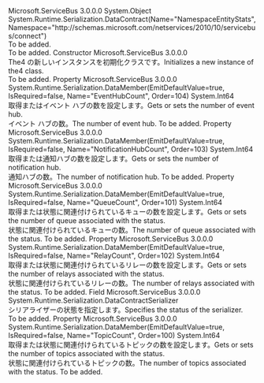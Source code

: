 <Type Name="NamespaceEntityStats" FullName="Microsoft.ServiceBus.Management.NamespaceEntityStats">
  <TypeSignature Language="C#" Value="public class NamespaceEntityStats" />
  <TypeSignature Language="ILAsm" Value=".class public auto ansi beforefieldinit NamespaceEntityStats extends System.Object" />
  <TypeSignature Language="DocId" Value="T:Microsoft.ServiceBus.Management.NamespaceEntityStats" />
  <TypeSignature Language="VB.NET" Value="Public Class NamespaceEntityStats" />
  <TypeSignature Language="F#" Value="type NamespaceEntityStats = class" />
  <AssemblyInfo>
    <AssemblyName>Microsoft.ServiceBus</AssemblyName>
    <AssemblyVersion>3.0.0.0</AssemblyVersion>
  </AssemblyInfo>
  <Base>
    <BaseTypeName>System.Object</BaseTypeName>
  </Base>
  <Interfaces />
  <Attributes>
    <Attribute>
      <AttributeName>System.Runtime.Serialization.DataContract(Name="NamespaceEntityStats", Namespace="http://schemas.microsoft.com/netservices/2010/10/servicebus/connect")</AttributeName>
    </Attribute>
  </Attributes>
  <Docs>
    <summary>To be added.</summary>
    <remarks>To be added.</remarks>
  </Docs>
  <Members>
    <Member MemberName=".ctor">
      <MemberSignature Language="C#" Value="public NamespaceEntityStats ();" />
      <MemberSignature Language="ILAsm" Value=".method public hidebysig specialname rtspecialname instance void .ctor() cil managed" />
      <MemberSignature Language="DocId" Value="M:Microsoft.ServiceBus.Management.NamespaceEntityStats.#ctor" />
      <MemberSignature Language="VB.NET" Value="Public Sub New ()" />
      <MemberType>Constructor</MemberType>
      <AssemblyInfo>
        <AssemblyName>Microsoft.ServiceBus</AssemblyName>
        <AssemblyVersion>3.0.0.0</AssemblyVersion>
      </AssemblyInfo>
      <Parameters />
      <Docs>
        <summary><span data-ttu-id="185c0-101">The4 の新しいインスタンスを初期化<see cref="T:Microsoft.ServiceBus.Management.NamespaceEntityStats" />クラスです。</span><span class="sxs-lookup"><span data-stu-id="185c0-101">Initializes a new instance of the4 <see cref="T:Microsoft.ServiceBus.Management.NamespaceEntityStats" /> class.</span></span></summary>
        <remarks>To be added.</remarks>
      </Docs>
    </Member>
    <Member MemberName="EventHubCount">
      <MemberSignature Language="C#" Value="public long EventHubCount { get; set; }" />
      <MemberSignature Language="ILAsm" Value=".property instance int64 EventHubCount" />
      <MemberSignature Language="DocId" Value="P:Microsoft.ServiceBus.Management.NamespaceEntityStats.EventHubCount" />
      <MemberSignature Language="VB.NET" Value="Public Property EventHubCount As Long" />
      <MemberSignature Language="F#" Value="member this.EventHubCount : int64 with get, set" Usage="Microsoft.ServiceBus.Management.NamespaceEntityStats.EventHubCount" />
      <MemberType>Property</MemberType>
      <AssemblyInfo>
        <AssemblyName>Microsoft.ServiceBus</AssemblyName>
        <AssemblyVersion>3.0.0.0</AssemblyVersion>
      </AssemblyInfo>
      <Attributes>
        <Attribute>
          <AttributeName>System.Runtime.Serialization.DataMember(EmitDefaultValue=true, IsRequired=false, Name="EventHubCount", Order=104)</AttributeName>
        </Attribute>
      </Attributes>
      <ReturnValue>
        <ReturnType>System.Int64</ReturnType>
      </ReturnValue>
      <Docs>
        <summary><span data-ttu-id="185c0-102">取得またはイベント ハブの数を設定します。</span><span class="sxs-lookup"><span data-stu-id="185c0-102">Gets or sets the number of event hub.</span></span></summary>
        <value><span data-ttu-id="185c0-103">イベント ハブの数。</span><span class="sxs-lookup"><span data-stu-id="185c0-103">The number of event hub.</span></span></value>
        <remarks>To be added.</remarks>
      </Docs>
    </Member>
    <Member MemberName="NotificationHubCount">
      <MemberSignature Language="C#" Value="public long NotificationHubCount { get; set; }" />
      <MemberSignature Language="ILAsm" Value=".property instance int64 NotificationHubCount" />
      <MemberSignature Language="DocId" Value="P:Microsoft.ServiceBus.Management.NamespaceEntityStats.NotificationHubCount" />
      <MemberSignature Language="VB.NET" Value="Public Property NotificationHubCount As Long" />
      <MemberSignature Language="F#" Value="member this.NotificationHubCount : int64 with get, set" Usage="Microsoft.ServiceBus.Management.NamespaceEntityStats.NotificationHubCount" />
      <MemberType>Property</MemberType>
      <AssemblyInfo>
        <AssemblyName>Microsoft.ServiceBus</AssemblyName>
        <AssemblyVersion>3.0.0.0</AssemblyVersion>
      </AssemblyInfo>
      <Attributes>
        <Attribute>
          <AttributeName>System.Runtime.Serialization.DataMember(EmitDefaultValue=true, IsRequired=false, Name="NotificationHubCount", Order=103)</AttributeName>
        </Attribute>
      </Attributes>
      <ReturnValue>
        <ReturnType>System.Int64</ReturnType>
      </ReturnValue>
      <Docs>
        <summary><span data-ttu-id="185c0-104">取得または通知ハブの数を設定します。</span><span class="sxs-lookup"><span data-stu-id="185c0-104">Gets or sets the number of notification hub.</span></span></summary>
        <value><span data-ttu-id="185c0-105">通知ハブの数。</span><span class="sxs-lookup"><span data-stu-id="185c0-105">The number of notification hub.</span></span></value>
        <remarks>To be added.</remarks>
      </Docs>
    </Member>
    <Member MemberName="QueueCount">
      <MemberSignature Language="C#" Value="public long QueueCount { get; set; }" />
      <MemberSignature Language="ILAsm" Value=".property instance int64 QueueCount" />
      <MemberSignature Language="DocId" Value="P:Microsoft.ServiceBus.Management.NamespaceEntityStats.QueueCount" />
      <MemberSignature Language="VB.NET" Value="Public Property QueueCount As Long" />
      <MemberSignature Language="F#" Value="member this.QueueCount : int64 with get, set" Usage="Microsoft.ServiceBus.Management.NamespaceEntityStats.QueueCount" />
      <MemberType>Property</MemberType>
      <AssemblyInfo>
        <AssemblyName>Microsoft.ServiceBus</AssemblyName>
        <AssemblyVersion>3.0.0.0</AssemblyVersion>
      </AssemblyInfo>
      <Attributes>
        <Attribute>
          <AttributeName>System.Runtime.Serialization.DataMember(EmitDefaultValue=true, IsRequired=false, Name="QueueCount", Order=101)</AttributeName>
        </Attribute>
      </Attributes>
      <ReturnValue>
        <ReturnType>System.Int64</ReturnType>
      </ReturnValue>
      <Docs>
        <summary><span data-ttu-id="185c0-106">取得または状態に関連付けられているキューの数を設定します。</span><span class="sxs-lookup"><span data-stu-id="185c0-106">Gets or sets the number of queue associated with the status.</span></span></summary>
        <value><span data-ttu-id="185c0-107">状態に関連付けられているキューの数。</span><span class="sxs-lookup"><span data-stu-id="185c0-107">The number of queue associated with the status.</span></span></value>
        <remarks>To be added.</remarks>
      </Docs>
    </Member>
    <Member MemberName="RelayCount">
      <MemberSignature Language="C#" Value="public long RelayCount { get; set; }" />
      <MemberSignature Language="ILAsm" Value=".property instance int64 RelayCount" />
      <MemberSignature Language="DocId" Value="P:Microsoft.ServiceBus.Management.NamespaceEntityStats.RelayCount" />
      <MemberSignature Language="VB.NET" Value="Public Property RelayCount As Long" />
      <MemberSignature Language="F#" Value="member this.RelayCount : int64 with get, set" Usage="Microsoft.ServiceBus.Management.NamespaceEntityStats.RelayCount" />
      <MemberType>Property</MemberType>
      <AssemblyInfo>
        <AssemblyName>Microsoft.ServiceBus</AssemblyName>
        <AssemblyVersion>3.0.0.0</AssemblyVersion>
      </AssemblyInfo>
      <Attributes>
        <Attribute>
          <AttributeName>System.Runtime.Serialization.DataMember(EmitDefaultValue=true, IsRequired=false, Name="RelayCount", Order=102)</AttributeName>
        </Attribute>
      </Attributes>
      <ReturnValue>
        <ReturnType>System.Int64</ReturnType>
      </ReturnValue>
      <Docs>
        <summary><span data-ttu-id="185c0-108">取得または状態に関連付けられているリレーの数を設定します。</span><span class="sxs-lookup"><span data-stu-id="185c0-108">Gets or sets the number of relays associated with the status.</span></span></summary>
        <value><span data-ttu-id="185c0-109">状態に関連付けられているリレーの数。</span><span class="sxs-lookup"><span data-stu-id="185c0-109">The number of relays associated with the status.</span></span></value>
        <remarks>To be added.</remarks>
      </Docs>
    </Member>
    <Member MemberName="Serializer">
      <MemberSignature Language="C#" Value="public static readonly System.Runtime.Serialization.DataContractSerializer Serializer;" />
      <MemberSignature Language="ILAsm" Value=".field public static initonly class System.Runtime.Serialization.DataContractSerializer Serializer" />
      <MemberSignature Language="DocId" Value="F:Microsoft.ServiceBus.Management.NamespaceEntityStats.Serializer" />
      <MemberSignature Language="VB.NET" Value="Public Shared ReadOnly Serializer As DataContractSerializer " />
      <MemberSignature Language="F#" Value=" staticval mutable Serializer : System.Runtime.Serialization.DataContractSerializer" Usage="Microsoft.ServiceBus.Management.NamespaceEntityStats.Serializer" />
      <MemberType>Field</MemberType>
      <AssemblyInfo>
        <AssemblyName>Microsoft.ServiceBus</AssemblyName>
        <AssemblyVersion>3.0.0.0</AssemblyVersion>
      </AssemblyInfo>
      <ReturnValue>
        <ReturnType>System.Runtime.Serialization.DataContractSerializer</ReturnType>
      </ReturnValue>
      <Docs>
        <summary><span data-ttu-id="185c0-110">シリアライザーの状態を指定します。</span><span class="sxs-lookup"><span data-stu-id="185c0-110">Specifies the status of the serializer.</span></span></summary>
        <remarks>To be added.</remarks>
      </Docs>
    </Member>
    <Member MemberName="TopicCount">
      <MemberSignature Language="C#" Value="public long TopicCount { get; set; }" />
      <MemberSignature Language="ILAsm" Value=".property instance int64 TopicCount" />
      <MemberSignature Language="DocId" Value="P:Microsoft.ServiceBus.Management.NamespaceEntityStats.TopicCount" />
      <MemberSignature Language="VB.NET" Value="Public Property TopicCount As Long" />
      <MemberSignature Language="F#" Value="member this.TopicCount : int64 with get, set" Usage="Microsoft.ServiceBus.Management.NamespaceEntityStats.TopicCount" />
      <MemberType>Property</MemberType>
      <AssemblyInfo>
        <AssemblyName>Microsoft.ServiceBus</AssemblyName>
        <AssemblyVersion>3.0.0.0</AssemblyVersion>
      </AssemblyInfo>
      <Attributes>
        <Attribute>
          <AttributeName>System.Runtime.Serialization.DataMember(EmitDefaultValue=true, IsRequired=false, Name="TopicCount", Order=100)</AttributeName>
        </Attribute>
      </Attributes>
      <ReturnValue>
        <ReturnType>System.Int64</ReturnType>
      </ReturnValue>
      <Docs>
        <summary><span data-ttu-id="185c0-111">取得または状態に関連付けられているトピックの数を設定します。</span><span class="sxs-lookup"><span data-stu-id="185c0-111">Gets or sets the number of topics associated with the status.</span></span></summary>
        <value><span data-ttu-id="185c0-112">状態に関連付けられているトピックの数。</span><span class="sxs-lookup"><span data-stu-id="185c0-112">The number of topics associated with the status.</span></span></value>
        <remarks>To be added.</remarks>
      </Docs>
    </Member>
  </Members>
</Type>